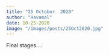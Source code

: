 ```yaml
---
title: "25 October  2020"
author: "Havamal"
date: 10-25-2020
image: "/images/posts/25Oct2020.jpg"
---
```


Final stages....